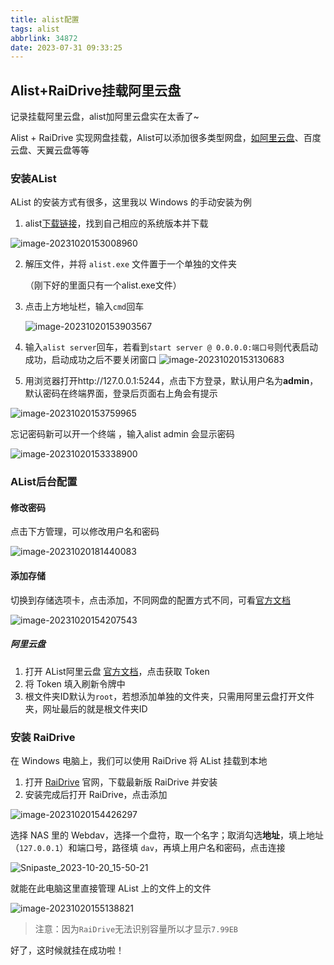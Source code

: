 ```yaml
---
title: alist配置
tags: alist
abbrlink: 34872
date: 2023-07-31 09:33:25
---
```

## Alist+RaiDrive挂载阿里云盘

记录挂载阿里云盘，alist加阿里云盘实在太香了~

Alist + RaiDrive 实现网盘挂载，Alist可以添加很多类型网盘，[如阿里云盘](https://www.aliyundrive.com/drive)、百度云盘、天翼云盘等等

### 安装AList

AList 的安装方式有很多，这里我以 Windows 的手动安装为例

1. alist[下载链接](https://github.com/alist-org/alist/releases/tag/v3.16.3)，找到自己相应的系统版本并下载

![image-20231020153008960](https://gitee.com/AsteroidQiao/library-management-system/raw/master/typora/2023-10-20/773e467b3771f428b5fdf5960a6ec39f.png)

2. 解压文件，并将 `alist.exe` 文件置于一个单独的文件夹

   （刚下好的里面只有一个alist.exe文件）

3. 点击上方地址栏，输入`cmd`回车

   ![image-20231020153903567](https://gitee.com/AsteroidQiao/library-management-system/raw/master/typora/2023-10-20/3561ab8d0c5fd6704e21208df1d5654d.png)

4. 输入`alist server`回车，若看到`start server @ 0.0.0.0:端口号`则代表启动成功，启动成功之后不要关闭窗口
   ![image-20231020153130683](https://gitee.com/AsteroidQiao/library-management-system/raw/master/typora/2023-10-20/e332d6e2727d0ca91269597cf7b2d09e.png)

5. 用浏览器打开http://127.0.0.1:5244，点击下方登录，默认用户名为**admin**，默认密码在终端界面，登录后页面右上角会有提示

![image-20231020153759965](https://gitee.com/AsteroidQiao/library-management-system/raw/master/typora/2023-10-20/b7ee3ecb08e03645eaef917a0267cc47.png)



忘记密码新可以开一个终端 ，输入alist admin  会显示密码

![image-20231020153338900](https://gitee.com/AsteroidQiao/library-management-system/raw/master/typora/2023-10-20/2094fb6f1ceb9b7e10fb57ec3ae1f697.png)



### AList后台配置

#### 修改密码

点击下方管理，可以修改用户名和密码

![image-20231020181440083](https://gitee.com/AsteroidQiao/library-management-system/raw/master/typora/2023-10-20/e41f41a90e4922f59654b730d106bf78.png)



#### 添加存储

切换到存储选项卡，点击添加，不同网盘的配置方式不同，可看[官方文档](https://alist.nn.ci/zh/guide/drivers/aliyundrive_open.html)

![image-20231020154207543](https://gitee.com/AsteroidQiao/library-management-system/raw/master/typora/2023-10-20/162f2522a70169107962c4dc87934b01.png)

##### 阿里云盘

1. 打开 AList阿里云盘 [官方文档](https://alist.nn.ci/zh/guide/drivers/aliyundrive_open.html)，点击获取 Token
2. 将 Token 填入刷新令牌中
3. 根文件夹ID默认为`root`，若想添加单独的文件夹，只需用阿里云盘打开文件夹，网址最后的就是根文件夹ID

### 安装 RaiDrive

在 Windows 电脑上，我们可以使用 RaiDrive 将 AList 挂载到本地

1. 打开 [RaiDrive](https://www.raidrive.com/) 官网，下载最新版 RaiDrive 并安装
2. 安装完成后打开 RaiDrive，点击添加

![image-20231020154426297](https://gitee.com/AsteroidQiao/library-management-system/raw/master/typora/2023-10-20/d57942351c25f2122550bc3275963341.png)

选择 NAS 里的 Webdav，选择一个盘符，取一个名字；取消勾选**地址**，填上地址（`127.0.0.1`）和端口号，路径填 `dav`，再填上用户名和密码，点击连接

![Snipaste_2023-10-20_15-50-21](https://gitee.com/AsteroidQiao/library-management-system/raw/master/typora/2023-10-20/3f96fb4f1614cd521f0fbcdc596b521b.png)

就能在此电脑这里直接管理 AList 上的文件上的文件

![image-20231020155138821](https://gitee.com/AsteroidQiao/library-management-system/raw/master/typora/2023-10-20/8f6bb2de60a98111602c8015811c148b.png)

> 注意：因为`RaiDrive`无法识别容量所以才显示`7.99EB`

好了，这时候就挂在成功啦！
